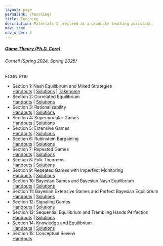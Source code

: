 ```yaml
---
layout: page
permalink: /teaching/
title: Teaching
description: Materials I prepared as a graduate teaching assistant. 
nav: true
nav_order: 4
---
```


<!-- Game Theory (Ph.D. Core) -->
<div class="card mt-3">
  <div class="p-3">
    <div class="row">
      <div class="col-sm-10">
        <h5 id="comp110" class="card-title"><a href="https://classes.cornell.edu/browse/roster/SP25/class/ECON/6110">Game Theory (Ph.D. Core)</a></h5>
        <h6 class="card-subtitle font-italic">Cornell (Spring 2024, Spring 2025)</h6>
      </div>
      <div class="col-sm-2 text-sm-right">
        <span class="badge">
          ECON 6110
        </span>
      </div>
    </div>
    <ul class="card-text font-weight-light list-group list-group-flush mt-3">
      <li class="list-group-item">
        <div class="row">
          <div class="col">
            Section 1: Nash Equilibirum and Mixed Strategies
          </div>
          <div class="col-sm-5 text-right">
            <a href="../teaching/6110_section_01.pdf">Handouts</a> |
            <a href="../teaching/6110_section_01_solutions.pdf">Solutions</a> |
            <a href="../teaching/6110_section_01_takehome.pdf">Takehome</a>
          </div>
        </div>
      </li>
      <li class="list-group-item">
        <div class="row">
          <div class="col">
            Section 2: Correlated Equilibrium
          </div>
          <div class="col-sm-5 text-right">
            <a href="../teaching/6110_section_02.pdf">Handouts</a> |
            <a href="../teaching/6110_section_02_solutions.pdf">Solutions</a>
          </div>
        </div>
      </li>
      <li class="list-group-item">
        <div class="row">
          <div class="col">
            Section 3: Rationalizability
          </div>
          <div class="col-sm-5 text-right">
            <a href="../teaching/6110_section_03.pdf">Handouts</a> |
            <a href="../teaching/6110_section_03_solutions.pdf">Solutions</a>   
          </div>
        </div>
      </li>
      <li class="list-group-item">
        <div class="row">
          <div class="col">
            Section 4: Supermodular Games
          </div>
          <div class="col-sm-5 text-right">
            <a href="../teaching/6110_section_04.pdf">Handouts</a> |
            <a href="../teaching/6110_section_04_solutions.pdf">Solutions</a>   
          </div>
        </div>
      </li>
      <li class="list-group-item">
        <div class="row">
          <div class="col">
            Section 5: Extensive Games
          </div>
          <div class="col-sm-5 text-right">
            <a href="../teaching/6110_section_05.pdf">Handouts</a> |
            <a href="../teaching/6110_section_05_solutions.pdf">Solutions</a>   
          </div>
        </div>
      </li>
      <li class="list-group-item">
        <div class="row">
          <div class="col">
            Section 6: Rubinstein Bargaining 
          </div>
          <div class="col-sm-5 text-right">
            <a href="../teaching/6110_section_06.pdf">Handouts</a> |
            <a href="../teaching/6110_section_06_solutions.pdf">Solutions</a>   
          </div>
        </div>
      </li>
      <li class="list-group-item">
        <div class="row">
          <div class="col">
            Section 7: Repeated Games
          </div>
          <div class="col-sm-5 text-right">
            <a href="../teaching/6110_section_07.pdf">Handouts</a> |
            <a href="../teaching/6110_section_07_solutions.pdf">Solutions</a>   
          </div>
        </div>
      </li>
      <li class="list-group-item">
        <div class="row">
          <div class="col">
            Section 8: Folk Theorems
          </div>
          <div class="col-sm-5 text-right">
            <a href="../teaching/6110_section_08.pdf">Handouts</a> |
            <a href="../teaching/6110_section_08_solutions.pdf">Solutions</a>   
          </div>
        </div>
      </li>
      <li class="list-group-item">
        <div class="row">
          <div class="col">
            Section 9: Repeated Games with Imperfect Monitoring
          </div>
          <div class="col-sm-5 text-right">
            <a href="../teaching/6110_section_09.pdf">Handouts</a> |
            <a href="../teaching/6110_section_09_solutions.pdf">Solutions</a>   
          </div>
        </div>
      </li>
      <li class="list-group-item">
        <div class="row">
          <div class="col">
            Section 10: Bayesian Games and Bayesian Nash Equilibrium
          </div>
          <div class="col-sm-4 text-right">
            <a href="../teaching/6110_section_10.pdf">Handouts</a> |
            <a href="../teaching/6110_section_10_solutions.pdf">Solutions</a>   
          </div>
        </div>
      </li>
      <li class="list-group-item">
        <div class="row">
          <div class="col">
            Section 11: Bayesian Extensive Games and Perfect Bayesian Equilibrium
          </div>
          <div class="col-sm-3 text-right">
            <a href="../teaching/6110_section_11.pdf">Handouts</a> |
            <a href="../teaching/6110_section_11_solutions.pdf">Solutions</a>   
          </div>
        </div>
      </li>
      <li class="list-group-item">
        <div class="row">
          <div class="col">
            Section 12: Signaling Games
          </div>
          <div class="col-sm-3 text-right">
            <a href="../teaching/6110_section_12.pdf">Handouts</a> |
            <a href="../teaching/6110_section_12_solutions.pdf">Solutions</a>   
          </div>
        </div>
      </li>
      <li class="list-group-item">
        <div class="row">
          <div class="col">
            Section 13: Sequential Equilibrium and Trembling Hands Perfection
          </div>
          <div class="col-sm-3 text-right">
            <a href="../teaching/6110_section_13.pdf">Handouts</a> |
            <a href="../teaching/6110_section_13_solutions.pdf">Solutions</a>   
          </div>
        </div>
      </li>
      <li class="list-group-item">
        <div class="row">
          <div class="col">
            Section 14: Knowledge and Equilibrium
          </div>
          <div class="col-sm-3 text-right">
            <a href="../teaching/6110_section_14.pdf">Handouts</a> |
            <a href="../teaching/6110_section_14_solutions.pdf">Solutions</a>   
          </div>
        </div>
      </li>
      <li class="list-group-item">
        <div class="row">
          <div class="col">
            Section 15: Conceptual Review
          </div>
          <div class="col-sm-3 text-right">
            <a href="../teaching/6110_section_conceptual_review.pdf">Handouts</a> 
          </div>
        </div>
      </li>
    </ul>
  </div>
</div>

